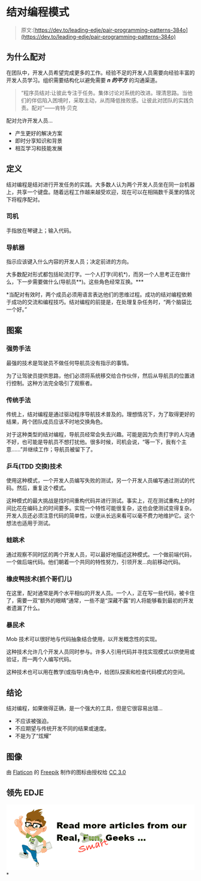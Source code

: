 # 结对编程模式

> 原文:[https://dev.to/leading-edje/pair-programming-patterns-384o](https://dev.to/leading-edje/pair-programming-patterns-384o)

## [](#why-pair)为什么配对

在团队中，开发人员希望完成更多的工作。经验不足的开发人员需要向经验丰富的开发人员学习。组织需要结构化以避免需要 ***n 的平方*** 的沟通渠道。

> “程序员结对:让彼此专注于任务。集体讨论对系统的改进。理清思路。当他们的伴侣陷入困境时，采取主动，从而降低挫败感。让彼此对团队的实践负责。配对”——肯特·贝克

配对允许开发人员...

*   产生更好的解决方案
*   即时分享知识和背景
*   相互学习和技能发展

## [](#definitions)定义

结对编程是结对进行开发任务的实践。大多数人认为两个开发人员坐在同一台机器上，共享一个键盘。随着远程工作越来越受欢迎，现在可以在相隔数千英里的情况下将程序配对。

### [](#driver)司机

手指放在琴键上；输入代码。

### [](#navigator)导航器

指示应该键入什么内容的开发人员；决定前进的方向。

大多数配对形式都包括轮流打字。一个人打字(司机*)，而另一个人思考正在做什么，下一步需要做什么(导航员**)。这些角色经常互换。***

 *当配对有效时，两个成员必须用语言表达他们的思维过程。成功的结对编程依赖于成功的交流和编程技巧。结对编程的前提是，在处理复杂任务时，“两个脑袋比一个好。”

## [](#patterns)图案

### [](#strong-technique)强势手法

最强的技术是驾驶员不做任何导航员没有指示的事情。

为了让驾驶员提供思路，他们必须将系统移交给合作伙伴，然后从导航员的位置进行控制。这种方法完全吸引了观察者。

### [](#traditional-technique)传统手法

传统上，结对编程是通过驱动程序导航技术普及的。理想情况下，为了取得更好的结果，两个团队成员应该不时地交换角色。

对于这种类型的结对编程，导航员经常会失去兴趣。可能是因为负责打字的人沟通不好，也可能是导航员不想打扰他。很多时候，司机会说，“等一下，我有个主意……”并继续工作；导航员被留下了。

### [](#ping-pong-tdd-swapping-technique)乒乓(TDD 交换)技术

使用这种模式，一个开发人员编写失败的测试，另一个开发人员编写通过测试的代码。然后，重复这个模式。

这种模式的最大挑战是找时间重构代码并进行测试。事实上，花在测试重构上的时间比花在编码上的时间要多。实现一个特性可能很复杂，这也会使测试变得复杂。开发人员还必须注意代码的简单性，以便从长远来看可以毫不费力地维护它。这个想法也适用于测试。

### [](#leapfrog-technique)蛙跳术

通过观察不同时区的两个开发人员，可以最好地描述这种模式。一个做前端代码，一个做后端代码。他们朝着一个共同的特性努力，引领开发...向前移动代码。

### [](#rubber-duck-technique-grab-a-buddy)橡皮鸭技术(抓个哥们儿)

在这里，配对通常是两个水平相似的开发人员。一个人，正在写一些代码，被卡住了，需要一双“额外的眼睛”通常，一些不是“深藏不露”的人将能够看到最初的开发者遗漏了什么。

### [](#mob-technique)暴民术

Mob 技术可以很好地与代码抽象结合使用，以开发概念性的实现。

这种技术允许几个开发人员同时参与。许多人引用代码并寻找实现模式以供使用或验证，而一两个人编写代码。

这种技术也可以用在教学(或指导)角色中，给团队探索和检查代码模式的空间。

## [](#conclusions)结论

结对编程，如果做得正确，是一个强大的工具，但是它很容易出错...

*   不应该被强迫。
*   不应期望与传统开发不同的结果或速度。
*   不是为了“炫耀”

## [](#images)图像

由 [Flaticon](https://www.flaticon.com/) 的 [Freepik](https://www.freepik.com/) 制作的图标由授权给 [CC 3.0](http://creativecommons.org/licenses/by/3.0/)

## [](#leading-edje)领先 EDJE

 [![Smart EDJE Image](img/a18d2ed822f0d27bf0442cb281f40c56.png)](https://dev.to/leading-edje)*